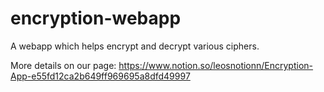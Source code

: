 # encryption-webapp
A webapp which helps encrypt and decrypt various ciphers.

More details on our page:
https://www.notion.so/leosnotionn/Encryption-App-e55fd12ca2b649ff969695a8dfd49997
